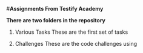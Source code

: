 
#**Assignments From Testify Academy**

**There are two folders in the repository**

1.  Various Tasks
These are the first set of tasks

2.  Challenges
These are the code challenges using 
